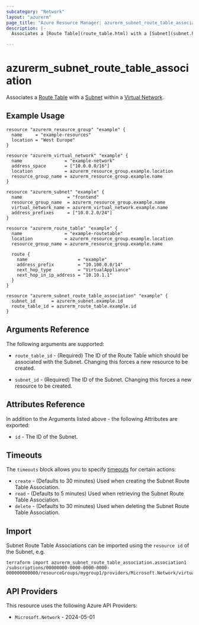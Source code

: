 ```yaml
---
subcategory: "Network"
layout: "azurerm"
page_title: "Azure Resource Manager: azurerm_subnet_route_table_association"
description: |-
  Associates a [Route Table](route_table.html) with a [Subnet](subnet.html) within a [Virtual Network](virtual_network.html).

---
```


# azurerm_subnet_route_table_association

Associates a [Route Table](route_table.html) with a [Subnet](subnet.html) within a [Virtual Network](virtual_network.html).

## Example Usage

```hcl
resource "azurerm_resource_group" "example" {
  name     = "example-resources"
  location = "West Europe"
}

resource "azurerm_virtual_network" "example" {
  name                = "example-network"
  address_space       = ["10.0.0.0/16"]
  location            = azurerm_resource_group.example.location
  resource_group_name = azurerm_resource_group.example.name
}

resource "azurerm_subnet" "example" {
  name                 = "frontend"
  resource_group_name  = azurerm_resource_group.example.name
  virtual_network_name = azurerm_virtual_network.example.name
  address_prefixes     = ["10.0.2.0/24"]
}

resource "azurerm_route_table" "example" {
  name                = "example-routetable"
  location            = azurerm_resource_group.example.location
  resource_group_name = azurerm_resource_group.example.name

  route {
    name                   = "example"
    address_prefix         = "10.100.0.0/14"
    next_hop_type          = "VirtualAppliance"
    next_hop_in_ip_address = "10.10.1.1"
  }
}

resource "azurerm_subnet_route_table_association" "example" {
  subnet_id      = azurerm_subnet.example.id
  route_table_id = azurerm_route_table.example.id
}
```

## Arguments Reference

The following arguments are supported:

* `route_table_id` - (Required) The ID of the Route Table which should be associated with the Subnet. Changing this forces a new resource to be created.

* `subnet_id` - (Required) The ID of the Subnet. Changing this forces a new resource to be created.

## Attributes Reference

In addition to the Arguments listed above - the following Attributes are exported:

* `id` - The ID of the Subnet.

## Timeouts

The `timeouts` block allows you to specify [timeouts](https://developer.hashicorp.com/terraform/language/resources/configure#define-operation-timeouts) for certain actions:

* `create` - (Defaults to 30 minutes) Used when creating the Subnet Route Table Association.
* `read` - (Defaults to 5 minutes) Used when retrieving the Subnet Route Table Association.
* `delete` - (Defaults to 30 minutes) Used when deleting the Subnet Route Table Association.

## Import

Subnet Route Table Associations can be imported using the `resource id` of the Subnet, e.g.

```shell
terraform import azurerm_subnet_route_table_association.association1 /subscriptions/00000000-0000-0000-0000-000000000000/resourceGroups/mygroup1/providers/Microsoft.Network/virtualNetworks/myvnet1/subnets/mysubnet1
```

## API Providers
<!-- This section is generated, changes will be overwritten -->
This resource uses the following Azure API Providers:

* `Microsoft.Network` - 2024-05-01
